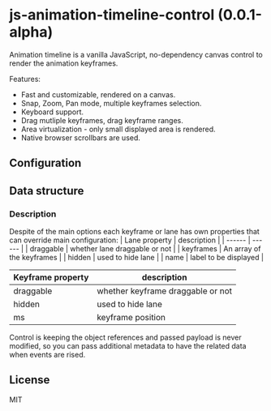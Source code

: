 # js-animation-timeline-control (0.0.1-alpha)

Animation timeline is a vanilla JavaScript, no-dependency canvas control to render the animation keyframes.

Features:

- Fast and customizable, rendered on a canvas.
- Snap, Zoom, Pan mode, multiple keyframes selection.
- Keyboard support.
- Drag mutliple keyframes, drag keyframe ranges.
- Area virtualization - only small displayed area is rendered.
- Native browser scrollbars are used.

## Configuration

## Data structure

### Description

Despite of the main options each keyframe or lane has own properties that can override main configuration:
| Lane property | description |
| ------ | ------ |
| draggable | whether lane draggable or not |
| keyframes | An array of the keyframes |
| hidden | used to hide lane |
| name | label to be displayed |

| Keyframe property | description                       |
| ----------------- | --------------------------------- |
| draggable         | whether keyframe draggable or not |
| hidden            | used to hide lane                 |
| ms                | keyframe position                 |

Control is keeping the object references and passed payload is never modified, so you can pass additional metadata to have the related data when events are rised.

## License

MIT
